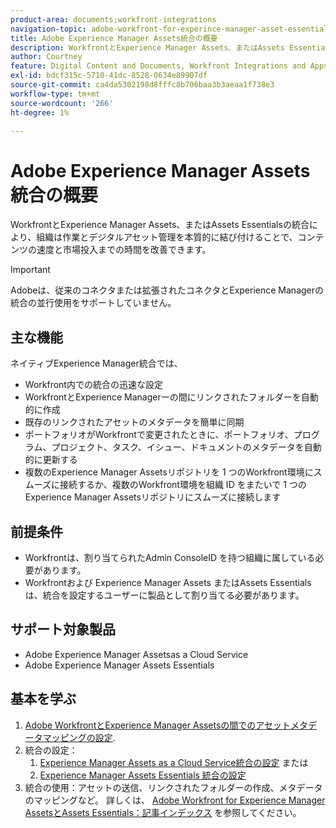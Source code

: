 ```yaml
---
product-area: documents;workfront-integrations
navigation-topic: adobe-workfront-for-experince-manager-asset-essentials
title: Adobe Experience Manager Assets統合の概要
description: WorkfrontとExperience Manager Assets、またはAssets Essentialsの統合により、組織は作業とデジタルアセット管理を本質的に結び付けることで、コンテンツの速度と市場投入までの時間を改善できます。
author: Courtney
feature: Digital Content and Documents, Workfront Integrations and Apps
exl-id: bdcf315c-5710-41dc-8528-0634e89907df
source-git-commit: ca4da5302198d8fffc8b706baa3b3aeaa1f738e3
workflow-type: tm+mt
source-wordcount: '266'
ht-degree: 1%

---
```


# Adobe Experience Manager Assets統合の概要

<!-- Audited: 12/2023 -->

WorkfrontとExperience Manager Assets、またはAssets Essentialsの統合により、組織は作業とデジタルアセット管理を本質的に結び付けることで、コンテンツの速度と市場投入までの時間を改善できます。

>[!IMPORTANT]
>
>Adobeは、従来のコネクタまたは拡張されたコネクタとExperience Managerの統合の並行使用をサポートしていません。

## 主な機能

ネイティブExperience Manager統合では、

* Workfront内での統合の迅速な設定
* WorkfrontとExperience Managerーの間にリンクされたフォルダーを自動的に作成
* 既存のリンクされたアセットのメタデータを簡単に同期
* ポートフォリオがWorkfrontで変更されたときに、ポートフォリオ、プログラム、プロジェクト、タスク、イシュー、ドキュメントのメタデータを自動的に更新する
* 複数のExperience Manager Assetsリポジトリを 1 つのWorkfront環境にスムーズに接続するか、複数のWorkfront環境を組織 ID をまたいで 1 つのExperience Manager Assetsリポジトリにスムーズに接続します


## 前提条件

* Workfrontは、割り当てられたAdmin ConsoleID を持つ組織に属している必要があります。
* Workfrontおよび Experience Manager Assets またはAssets Essentialsは、統合を設定するユーザーに製品として割り当てる必要があります。


## サポート対象製品

* Adobe Experience Manager Assetsas a Cloud Service
* Adobe Experience Manager Assets Essentials


## 基本を学ぶ

1. [Adobe WorkfrontとExperience Manager Assetsの間でのアセットメタデータマッピングの設定](https://experienceleague.adobe.com/docs/experience-manager-cloud-service/content/assets/integrations/configure-asset-metadata-mapping.html?lang=en).
1. 統合の設定：
   1. [Experience Manager Assets as a Cloud Service統合の設定](/help/quicksilver/administration-and-setup/configure-integrations/configure-aacs-integration.md)
または
   1. [Experience Manager Assets Essentials 統合の設定](/help/quicksilver/documents/adobe-workfront-for-experience-manager-assets-essentials/setup-asset-essentials.md)
1. 統合の使用：アセットの送信、リンクされたフォルダーの作成、メタデータのマッピングなど。 詳しくは、 [Adobe Workfront for Experience Manager AssetsとAssets Essentials：記事インデックス](/help/quicksilver/documents/adobe-workfront-for-experience-manager-assets-essentials/workfront-for-aem-asset-essentials.md) を参照してください。
